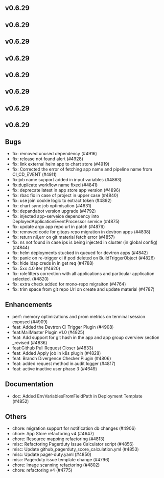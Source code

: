 ## v0.6.29



## v0.6.29



## v0.6.29



## v0.6.29



## v0.6.29



## v0.6.29



## v0.6.29



## v0.6.29



## Bugs
- fix: removed unused dependency (#4916)
- fix: release not found alert (#4928)
- fix: link external helm app to chart store (#4919)
- fix: Corrected the error of fetching app name and pipeline name from CI_CD_EVENT (#4911)
- fix:job name support added in input variables (#4863)
- fix:duplicate workflow name fixed (#4841)
- fix: deprecate latest in app store app version (#4896)
- fix: rbac fix in case of project in upper case (#4840)
- fix: use join cookie logic to extract token (#4892)
- fix: chart sync job optimisation (#4631)
- fix: depandabot version upgrade (#4792)
- fix: injected app-serveice dependency into DeployedApplicationEventProcessor service (#4875)
- fix: update argo app repo url in patch (#4876)
- fix: removed code for gitops repo migration in devtron apps (#4838)
- fix: return nil,err on git material fetch error (#4857)
- fix: ns not found in case ips is being injected in cluster (in global config) (#4844)
- fix: helm deployments stucked in queued for devtron apps (#4842)
- fix: panic on re-trigger ci if pod deleted on BuildTriggerObject (#4826)
- fix: hide ldap creds in in get req (#4788)
- fix: 5xx 4.0 iter (#4620)
- fix:  rolefilters correction with all applications and particular application selected. (#4820)
- fix: extra check added for mono-repo migraiton (#4764)
- fix: trim space from git repo Url on create and update material (#4787)
## Enhancements
- perf: memory optimizations and prom metrics on terminal session exposed (#4909)
- feat: Added the Devtron CI Trigger Plugin (#4908)
- feat:MailMaster Plugin v1.0 (#4825)
- feat: Add support for git hash in the app and app group overview section _revised (#4836)
- feat:Github Pull Request Closer (#4833)
- feat: Added Apply job in k8s plugin (#4828)
- feat: Branch Divergence Checker Plugin (#4806)
- feat: added request method in audit logger (#4817)
- feat: active inactive user phase 3 (#4649)
## Documentation
- doc: Added EnvVariablesFromFieldPath in Deployment Template (#4852)
## Others
- chore: migration support for notification db changes (#4906)
- chore: App Store refactoring v4 (#4647)
- chore: Resource mapping refactoring (#4813)
- misc: Refactoring Pagerduty Issue Calculator script (#4856)
- misc: Update github_pagerduty_score_calculation.yml (#4853)
- misc: Update pager-duty.yaml (#4850)
- misc: Pagerduty issue template change (#4796)
- chore: Image scanning refactoring (#4802)
- chore: refactoring v4 (#4775)


